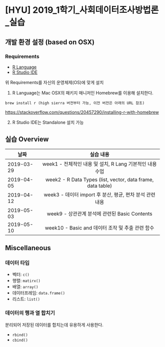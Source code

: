 # [HYU] 2019_1학기_사회데이터조사방법론_실습

## 개발 환경 설정 (based on OSX)
### Requirements
- [R Language](https://www.r-project.org/)
- [R Studio IDE](https://www.rstudio.com/products/rstudio/download/)

위 Requirements를 자신의 운영체제(OS)에 맞게 설치

1. R Language는 Mac OSX의 패키지 매니저인 Homebrew를 이용해 설치한다.
```
brew install r (high sierra 버전부터 가능, 이전 버전은 아래의 URL 참조)
```
https://stackoverflow.com/questions/20457290/installing-r-with-homebrew

2. R Studio IDE는 Standalone 설치 가능

## 실습 Overview
| 날짜   |      실습 내용      |
|----------|:-------------:|
| 2019-03-29 | week1 - 전체적인 내용 및 설치, R Lang 기본적인 내용 수업 |
| 2019-04-05 | week2 - R Data Types (list, vector, data frame, data table) |
| 2019-04-12 | week3 - 데이터 import 후 분산, 평균, 편차 분석 관련 내용 |
| 2019-05-03 | week9 - 상관관계 분석에 관련된 Basic Contents |
| 2019-05-10 | week10 - Basic and 데이터 조작 및 추출 관련 함수 |

## Miscellaneous

### 데이터 타입
- 벡터: `c()`
- 행렬: `matirx()`
- 배열: `array()`
- 데이터프레임: `data.frame()`
- 리스트: `list()`

### 데이터의 행과 열 합치기
분리되어 저장된 데이터를 합치는데 유용하게 사용한다.
- `rbind()`
- `cbind()`
